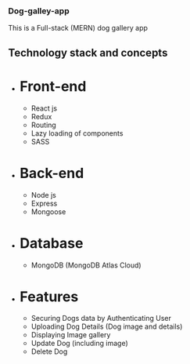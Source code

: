 ### Dog-galley-app ###
This is a Full-stack (MERN) dog gallery app

## Technology stack and concepts ##

 - # Front-end #
     - React js
     - Redux
     - Routing
     - Lazy loading of components
     - SASS

 - # Back-end #
     - Node js
     - Express
     - Mongoose
      
 - # Database #
     - MongoDB (MongoDB Atlas Cloud)
     
   
 - # Features # 
     - Securing Dogs data by Authenticating User
     - Uploading Dog Details (Dog image and details)
     - Displaying Image gallery
     - Update Dog (including image)
     - Delete Dog


